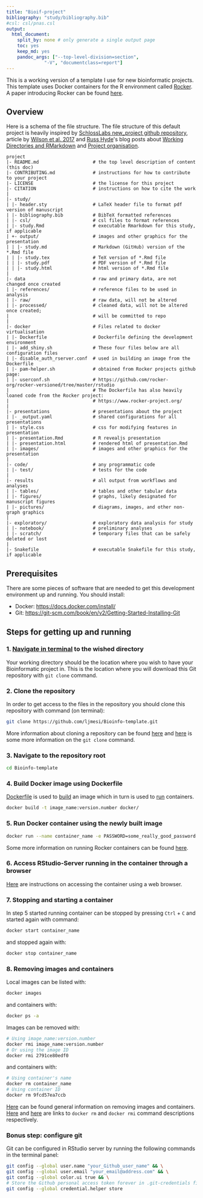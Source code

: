 ```yaml
---
title: "Bioif-project"
bibliography: "study/bibliography.bib"
#csl: csl/pnas.csl
output:
  html_document:
    split_by: none # only generate a single output page
    toc: yes
    keep_md: yes 
    pandoc_args: ["--top-level-division=section",
              "-V", "documentclass=report"]
---
```




This is a working version of a template I use for new bioinformatic projects. This template uses Docker containers for the R environment called [Rocker](https://www.rocker-project.org/). A paper introducing Rocker can be found [here](https://doi.org/10.1371/journal.pcbi.1005510).

## Overview

Here is a schema of the file structure. The file structure of this default project is heavily inspired by [SchlossLabs new_project github repository](https://github.com/SchlossLab/new_project), article by [Wilson et al. 2017](https://doi.org/10.1371/journal.pcbi.1005510) and 
[Russ Hyde](https://github.com/russHyde)'s blog posts about [Working Directories and RMarkdown](https://russ-hyde.rbind.io/post/working-directories-and-rmarkdown/) and [Project organisation](https://biolearnr.blogspot.com/2017/05/project-organisation.html).

```
project
|- README.md       				# the top level description of content (this doc)
|- CONTRIBUTING.md 				# instructions for how to contribute to your project
|- LICENSE         				# the license for this project
|- CITATION        				# instructions on how to cite the work
|
|- study/
| |- header.sty   				# LaTeX header file to format pdf version of manuscript
| |- bibliography.bib			# BibTeX formatted references
| |- csl/         				# csl files to format references
| |- study.Rmd    				# executable Rmarkdown for this study, if applicable
| +- output/       				# images and other graphics for the presentation
| | |- study.md     			# Markdown (GitHub) version of the *.Rmd file
| | |- study.tex    			# TeX version of *.Rmd file
| | |- study.pdf    			# PDF version of *.Rmd file
| | |- study.html  				# html version of *.Rmd file
|
|- data           				# raw and primary data, are not changed once created
| |- references/  				# reference files to be used in analysis
| |- raw/         				# raw data, will not be altered
| |- processed/   				# cleaned data, will not be altered once created;
|                 				# will be committed to repo
|
|- docker          				# Files related to docker virtualisation
| |- Dockerfile         		# Dockerfile defining the development environment
| |- add_shiny.sh       		# These four files below are all configuration files
| |- disable_auth_rserver.conf  # used in building an image from the Dockerfile
| |- pam-helper.sh      		# obtained from Rocker projects github page:
| |- userconf.sh        		# https://github.com/rocker-org/rocker-versioned/tree/master/rstudio
|                               # The Dockerfile has also heavily loaned code from the Rocker project:
|                               # https://www.rocker-project.org/
|
|- presentations  				# presentations about the project 
| |- _output.yaml 				# shared configurations for all presentations
| |- style.css    				# css for modifying features in presentation
| |- presentation.Rmd   		# R revealjs presentation
| |- presentation.html  		# rendered html of presentation.Rmd
| |- images/      				# images and other graphics for the presentation
|
|- code/            		    # any programmatic code
| |- test/                      # tests for the code
|
|- results        				# all output from workflows and analyses
| |- tables/      				# tables and other tabular data
| |- figures/     				# graphs, likely designated for manuscript figures
| |- pictures/    				# diagrams, images, and other non-graph graphics
|
|- exploratory/   				# exploratory data analysis for study
| |- notebook/    				# preliminary analyses
| |- scratch/     				# temporary files that can be safely deleted or lost
|
|- Snakefile       				# executable Snakefile for this study, if applicable
```

## Prerequisites

There are some pieces of software that are needed to get this development environment up and running. You should install:

- Docker: https://docs.docker.com/install/
- Git:  https://git-scm.com/book/en/v2/Getting-Started-Installing-Git

## Steps for getting up and running

### 1. [Navigate in terminal](https://www.digitalocean.com/community/tutorials/basic-linux-navigation-and-file-management) to the wished directory

   Your working directory should be the location where you wish to have your Bioinformatic project in. This is the location where you will download this Git repository with `git clone` command.

### 2. Clone the repository

   In order to get access to the files in the repository you should clone this repository with command (on terminal):

   ```bash
git clone https://github.com/ljmesi/Bioinfo-template.git
   ```

   More information about cloning a repository can be found [here](https://help.github.com/en/github/creating-cloning-and-archiving-repositories/cloning-a-repository) and [here](https://www.atlassian.com/git/tutorials/setting-up-a-repository/git-clone) is some more information on the `git clone` command.

### 3. Navigate to the repository root

   ```bash
cd Bioinfo-template
   ```

### 4. Build Docker image using Dockerfile

   [Dockerfile](https://docs.docker.com/engine/reference/builder/) is used to [build](https://docs.docker.com/engine/reference/commandline/build/) an image which in turn is used to [run](https://docs.docker.com/engine/reference/commandline/run/) containers.

   ```bash
docker build -t image_name:version.number docker/
   ```

### 5. Run Docker container using the newly built image

   ```bash
docker run --name container_name -e PASSWORD=some_really_good_password -p 8787:8787 -v $(pwd):/home/rstudio image_name:version.number
   ```

   Some more information on running Rocker containers can be found [here](https://ropenscilabs.github.io/r-docker-tutorial/).

### 6. Access RStudio-Server running in the container through a browser

   [Here](https://ropenscilabs.github.io/r-docker-tutorial/02-Launching-Docker.html) are instructions on accessing the container using a web browser.

### 7. Stopping and starting a container

   In step 5 started running container can be stopped by pressing `Ctrl` + `C` and started again with command:

   ```bash
docker start container_name
   ```

   and stopped again with:

   ```bash
docker stop container_name
   ```

### 8. Removing images and containers

   Local images can be listed with:

   ```bash
docker images
   ```


   and containers with:

   ```bash
docker ps -a
   ```

   Images can be removed with: 

   ```bash
# Using image_name:version.number
docker rmi image_name:version.number 
# Or using the image ID
docker rmi 2791ce80edf0
   ```

   and containers with:

   ```bash
# Using container's name
docker rm container_name
# Using container ID
docker rm 9fcd57ea7ccb
   ```

   [Here](https://www.digitalocean.com/community/tutorials/how-to-remove-docker-images-containers-and-volumes#removing-docker-images) can be found general information on removing images and containers. [Here](https://docs.docker.com/engine/reference/commandline/rm/) and [here](https://docs.docker.com/engine/reference/commandline/rmi/) are links to `docker rm` and `docker rmi` command descriptions respectively.

### Bonus step: configure git

Git can be configured in RStudio server by running the following commands in the terminal panel:

   ```bash
git config --global user.name "your_Github_user_name" && \
git config --global user.email "your_email@address.com" && \
git config --global color.ui true && \
# Store the Github personal access token forever in .git-credentials file
git config --global credential.helper store
```
